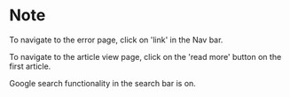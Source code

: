 # Note

To navigate to the error page, click on 'link' in the Nav bar.

To navigate to the article view page, click on the 'read more' button on the first article.

Google search functionality in the search bar is on.
